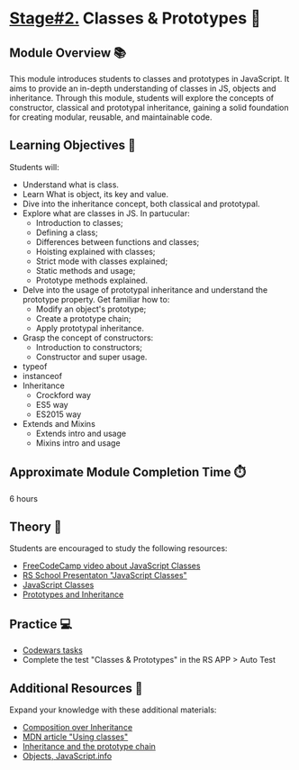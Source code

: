 # [Stage#2.](../../) Classes & Prototypes 🌟

## Module Overview 📚

This module introduces students to classes and prototypes in JavaScript. It aims to provide an in-depth understanding of classes in JS, objects and inheritance. Through this module, students will explore the concepts of constructor, classical and prototypal inheritance, gaining a solid foundation for creating modular, reusable, and maintainable code.

## Learning Objectives 🎯

Students will:

- Understand what is class.
- Learn What is object, its key and value.
- Dive into the inheritance concept, both classical and prototypal.
- Explore what are classes in JS. In partucular:
  - Introduction to classes;
  - Defining a class;
  - Differences between functions and classes;
  - Hoisting explained with classes;
  - Strict mode with classes explained;
  - Static methods and usage;
  - Prototype methods explained.
- Delve into the usage of prototypal inheritance and understand the prototype property. Get familiar how to:
  - Modify an object's prototype;
  - Create a prototype chain;
  - Apply prototypal inheritance.
- Grasp the concept of constructors:
  - Introduction to constructors;
  - Constructor and super usage.
- typeof
- instanceof
- Inheritance
  - Crockford way
  - ES5 way
  - ES2015 way
- Extends and Mixins
  - Extends intro and usage
  - Mixins intro and usage

## Approximate Module Completion Time ⏱️

6 hours

## Theory 📖

Students are encouraged to study the following resources:

- [FreeCodeCamp video about JavaScript Classes](https://youtube.com/watch?v=2ZphE5HcQPQ)
- [RS School Presentaton "JavaScript Classes"](https://kirilknysh.github.io/js-classes-talk/#/)
- [JavaScript Classes](https://javascript.info/classes)
- [Prototypes and Inheritance](https://javascript.info/prototypes)

## Practice 💻

- [Codewars tasks](https://github.com/rolling-scopes-school/tasks/blob/master/tasks/codewars/Codewars-2022Q3-OOP.md)
- Complete the test "Classes & Prototypes" in the RS APP > Auto Test

## Additional Resources 📘

Expand your knowledge with these additional materials:

- [Composition over Inheritance](https://www.youtube.com/watch?v=wfMtDGfHWpA)
- [MDN article "Using classes"](https://developer.mozilla.org/en-US/docs/Web/JavaScript/Guide/Using_classes)
- [Inheritance and the prototype chain](http://developer.mozilla.org/en-US/docs/Web/JavaScipt/Inheritance_and_the_prototype_chain)
- [Objects, JavaScript.info](https://javascript.info/object-basics)
